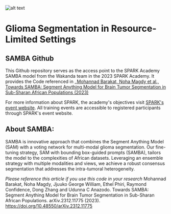 ![alt text](https://github.com/SPARK-Academy01/SPARK_SAMBA/blob/main/source/SAMBA.png)

# Glioma Segmentation in Resource-Limited Settings
## SAMBA Github

This Github repository serves as the access point to the SPARK Academy SAMBA model from the Wakanda team in the 2023 SPARK Academy. It provides the Code referenced in _[Mohannad Barakat, Noha Magdy et al., Towards SAMBA: Segment Anything Model for Brain Tumor Segmentation in Sub-Sharan African Populations (2023)](http://arxiv.org/abs/2312.11775)

For more information about SPARK, the academy's objectives visit [SPARK's event website](https://event.fourwaves.com/spark). All training events are accessible to registered participants through SPARK's event website.

## About SAMBA:

SAMBA is innovative approach that combines the Segment Anything Model (SAM) with a voting network for multi-modal glioma segmentation. Our fine-tuning strategy, SAM with bounding box-guided prompts (SAMBA), tailors the model to the complexities of African datasets. Leveraging an ensemble strategy with multiple modalities and views, we achieve a robust consensus segmentation that addresses the intra-tumoral heterogeneity. 

*Please reference this article if you use this code in your research*
Mohannad Barakat, Noha Magdy, Jjuuko George William, Ethel Phiri, Raymond Confidence, Dong Zhang and Udunna C Anazodo. Towards SAMBA: Segment Anything Model for Brain Tumor Segmentation in Sub-Sharan African Populations. arXiv.2312.11775 (2023). https://doi.org/10.48550/arXiv.2312.11775
